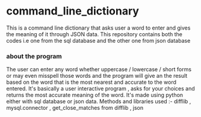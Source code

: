 # command_line_dictionary
This is a command line dictionary that asks user a word to enter and gives the meaning of it through JSON data. 
This repository contains both the codes i.e one from the sql database and the other one from json database
### about the program
The user can enter any word whether uppercase / lowercase / short forms or may even misspell those words and the program will give an the result based on the word that is the most nearest and accurate to the word entered.
It's basically a user interactive program , asks for your choices and returns the most accurate meaning of the word.
It's made using python either with sql database or json data.
Methods and libraries used :- difflib , mysql.connector , get_close_matches from difflib , json
